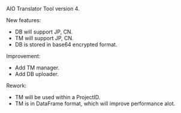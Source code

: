 AIO Translator Tool version 4.

New features:
+ DB will support JP, CN.
+ TM will support JP, CN.
+ DB is stored in base64 encrypted format.

Improvement:
+ Add TM manager.
+ Add DB uploader.

Rework:
+ TM will be used within a ProjectID.
+ TM is in DataFrame format, which will improve performance alot.
